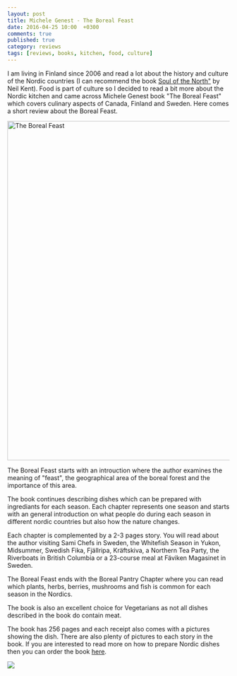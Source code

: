```yaml
---
layout: post
title: Michele Genest - The Boreal Feast
date: 2016-04-25 10:00  +0300
comments: true
published: true
category: reviews
tags: [reviews, books, kitchen, food, culture]
---
```

I am living in Finland since 2006 and read a lot about the history and culture of the Nordic countries (I can recommend the book <a href="http://amzn.to/1Smzvkk" rel="nowfollow">Soul of the North"</a> by Neil Kent). Food is part of culture so I decided to read a bit more about the Nordic kitchen and came across Michele Genest book "The Boreal Feast" which covers culinary aspects of Canada, Finland and Sweden. Here comes a short review about the Boreal Feast.
   
<a data-flickr-embed="true"  href="https://www.flickr.com/photos/90204224@N07/26490029551/in/dateposted-public/" title="The Boreal Feast"><img src="https://farm2.staticflickr.com/1516/26490029551_bcf084d242_b.jpg" width="1024" height="768" alt="The Boreal Feast"></a><script async src="//embedr.flickr.com/assets/client-code.js" charset="utf-8"></script>
    
<!--more-->
    
The Boreal Feast starts with an introuction where the author examines the meaning of "feast", the geographical area of the boreal forest and the importance of this area.

The book continues describing dishes which can be prepared with ingrediants for each season. Each chapter represents one season and starts with an general introduction on what people do during each season in different nordic countries but also how the nature changes. 

Each chapter is complemented by a 2-3 pages story. You will read about the author visiting Sami Chefs in Sweden, the Whitefish Season in Yukon, Midsummer, Swedish Fika, Fjällripa, Kräftskiva, a Northern Tea Party, the Riverboats in British Columbia or a 23-course meal at Fäviken Magasinet in Sweden.

The Boreal Feast ends with the Boreal Pantry Chapter where you can read which plants, herbs, berries, mushrooms and fish is common for each season in the Nordics.

The book is also an excellent choice for Vegetarians as not all dishes described in the book do contain meat.

The book has 256 pages and each receipt also comes with a pictures showing the dish. There are also plenty of pictures to each story in the book. If you are interested to read more on how to prepare Nordic dishes then you can order the book <a href="http://www.amazon.com/gp/product/1550176277/ref=as_li_tl?ie=UTF8&camp=1789&creative=9325&creativeASIN=1550176277&linkCode=as2&tag=hikeve-20&linkId=3EZE73DXNHX57DY6">here</a>.
    
<a  href="http://www.amazon.com/gp/product/1550176277/ref=as_li_tl?ie=UTF8&camp=1789&creative=9325&creativeASIN=1550176277&linkCode=as2&tag=hikeve-20&linkId=CQVOTB2X2YK6HSL3"><img border="0" src="http://ws-na.amazon-adsystem.com/widgets/q?_encoding=UTF8&ASIN=1550176277&Format=_SL250_&ID=AsinImage&MarketPlace=US&ServiceVersion=20070822&WS=1&tag=hikeve-20" ></a><img src="http://ir-na.amazon-adsystem.com/e/ir?t=hikeve-20&l=as2&o=1&a=1550176277" width="1" height="1" border="0" alt="" style="border:none !important; margin:0px !important;" />

